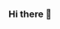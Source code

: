 ### Hi there 👋

<!--
**Customer-bKash/Customer-bKash** is a ✨ _special_ ✨ repository because its `README.md` (this file) appears on your GitHub profile.

Here are some ideas to get you started:

- 🔭 I’m currently working on This project
- 🌱 I’m currently learning what you think
- 👯 I’m looking to collaborate on 
- 🤔 I’m looking for help with ...
- 💬 Ask me about why i am here
- 📫 How to reach me: no way
- 😄 Pronouns: you
- ⚡ Fun fact: I am 5 year's advance from the current world.
-->
